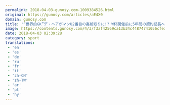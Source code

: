 ```yaml
---
permalink: 2018-04-03-gunosy.com-1009384526.html
original: https://gunosy.com/articles/aE4X0
domain: gunosy.com
title: '“世界的GK”デ・ヘアがマンU2番目の高給取りに!? W杯開催前に5年間の契約延長へ（フットボールチャンネル） - グノシー'
image: https://contents.gunosy.com/4/3/f3af42569ca13b34c44874741056cfe3_content.jpg
date: 2018-04-03 02:39:28
category: sport
translations: 
 - 'en'
 - 'es'
 - 'de'
 - 'ru'
 - 'fr'
 - 'it'
 - 'zh-CN'
 - 'zh-TW'
 - 'ar'
 - 'pt'
 - 'hy'
---
```


